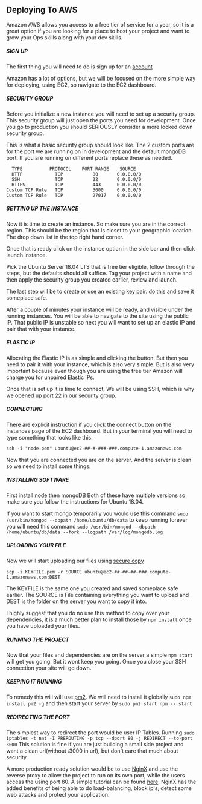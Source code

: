 ## Deploying To AWS

Amazon AWS allows you access to a free tier of service for a year, so it is a great option if you are looking for a place to host your project and want to grow your Ops skills along with your dev skills.

##### SIGN UP

The first thing you will need to do is sign up for an [account](https://aws.amazon.com/free/)

Amazon has a lot of options, but we will be focused on the more simple way for deploying, using EC2, so navigate to the EC2 dashboard.

##### SECURITY GROUP

Before you initialize a new instance you will need to set up a security group. This security group will just open the ports you need for development. Once you go to production you should SERIOUSLY consider a more locked down security group.

This is what a basic security group should look like. The 2 custom ports are for the port we are running on in development and the default mongoDB port. If you are running on different ports replace these as needed.

```
  TYPE          PROTOCOL    PORT RANGE    SOURCE
  HTTP            TCP           80       0.0.0.0/0
  SSH             TCP           22       0.0.0.0/0
  HTTPS           TCP           443      0.0.0.0/0
Custom TCP Rule   TCP           3000     0.0.0.0/0
Custom TCP Rule   TCP           27017    0.0.0.0/0
```

##### SETTING UP THE INSTANCE

Now it is time to create an instance. So make sure you are in the correct region. This should be the region that is closet to your geographic location. The drop down list in the top right hand corner.

Once that is ready click on the instance option in the side bar and then click launch instance.

Pick the Ubuntu Server 18.04 LTS that is free tier eligible, follow through the steps, but the defaults should all suffice. Tag your project with a name and then apply the security group you created earlier, review and launch.

The last step will be to create or use an existing key pair. do this and save it someplace safe.

After a couple of minutes your instance will be ready, and visible under the running instances. You will be able to navigate to the site using the public IP. That public IP is unstable so next you will want to set up an elastic IP and pair that with your instance.

##### ELASTIC IP

Allocating the Elastic IP is as simple and clicking the button. But then you need to pair it with your instance, which is also very simple. But is also very important because even though you are using the free tier Amazon will charge you for unpaired Elastic IPs.

Once that is set up it is time to connect,  We will be using SSH, which is why we opened up port 22 in our security group.

##### CONNECTING

There are explicit instruction if you click the connect button on the instances page of the EC2 dashboard. But in your terminal you will need to type something that looks like this.

`ssh -i "node.pem" ubuntu@ec2-##-#-###-###.compute-1.amazonaws.com`

Now that you are connected you are on the server. And the server is clean so we need to install some things.

##### INSTALLING SOFTWARE

First install [node](https://nodejs.org/en/download/package-manager/)
then [mongoDB](https://docs.mongodb.com/v4.0/tutorial/install-mongodb-on-ubuntu/)
Both of these have multiple versions so make sure you follow the instructions for Ubuntu 18.04.

If you want to start mongo temporarily you would use this command
`sudo /usr/bin/mongod --dbpath /home/ubuntu/db/data`
to keep running forever you will need this command
`sudo /usr/bin/mongod --dbpath /home/ubuntu/db/data --fork --logpath /var/log/mongodb.log`

##### UPLOADING YOUR FILE

Now we will start uploading our files using [secure copy](https://en.wikipedia.org/wiki/Secure_copy)

`scp -i KEYFILE.pem -r SOURCE ubuntu@ec2-##-##-##-###.compute-1.amazonaws.com:DEST`

The KEYFILE is the same one you created and saved someplace safe earlier. The SOURCE is File containing everything you want to upload and DEST is the folder on the server you want to copy it into.

I highly suggest that you do no use this method to copy over your dependencies, it is a much better plan to install those by `npm install` once you have uploaded your files.

##### RUNNING THE PROJECT

Now that your files and dependencies are on the server a simple `npm start` will get you going. But it wont keep you going. Once you close your SSH connection your site will go down.

##### KEEPING IT RUNNING

To remedy this will will use [pm2](https://pm2.keymetrics.io/docs/usage/quick-start/). We will need to install it globally `sudo npm install pm2 -g` and then start your server by `sudo pm2 start npm -- start`

##### REDIRECTING THE PORT

The simplest way to redirect the port would be user IP Tables. Running `sudo iptables -t nat -I PREROUTING -p tcp --dport 80 -j REDIRECT --to-port 3000` This solution is fine if you are just building a small side project and want a clean url(without :3000 in url), but don't care that much about security.

A more production ready solution would be to use [NginX](https://www.nginx.com/resources/wiki/) and use the reverse proxy to allow the project to run on its own port, while the users access the using port 80. A simple tutorial can be found [here](https://eladnava.com/binding-nodejs-port-80-using-nginx/). NginX has the added benefits of being able to do load-balancing, block ip's, detect some web attacks and protect your application.
